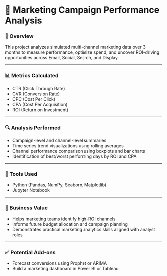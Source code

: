 # 📢 Marketing Campaign Performance Analysis

### 📌 Overview
This project analyzes simulated multi-channel marketing data over 3 months to measure performance, optimize spend, and uncover ROI-driving opportunities across Email, Social, Search, and Display.

---

### 📊 Metrics Calculated
- CTR (Click Through Rate)
- CVR (Conversion Rate)
- CPC (Cost Per Click)
- CPA (Cost Per Acquisition)
- ROI (Return on Investment)

---

### 🔍 Analysis Performed
- Campaign-level and channel-level summaries
- Time series trend visualizations using rolling averages
- Channel performance comparison using boxplots and bar charts
- Identification of best/worst performing days by ROI and CPA

---

### 🧰 Tools Used
- Python (Pandas, NumPy, Seaborn, Matplotlib)
- Jupyter Notebook

---

### 🎯 Business Value
- Helps marketing teams identify high-ROI channels
- Informs future budget allocation and campaign planning
- Demonstrates practical marketing analytics skills aligned with analyst roles

---

### ✅ Potential Add-ons
- Forecast conversions using Prophet or ARIMA
- Build a marketing dashboard in Power BI or Tableau
